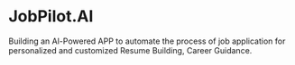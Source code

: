 # JobPilot.AI
Building an Al-Powered APP to automate the process of job application for personalized and customized Resume Building, Career Guidance.
